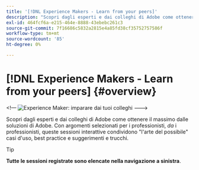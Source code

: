 ```yaml
---
title: '[!DNL Experience Makers - Learn from your peers]'
description: "Scopri dagli esperti e dai colleghi di Adobe come ottenere il massimo dalle soluzioni di Adobe. [!DNL Experience Makers - Learn from your peers] è una serie globale di eventi di apprendimento virtuale per i clienti, incentrati sull'approfondimento delle attività [!DNL Adobe Experience Cloud] soluzioni."
exl-id: 464fcf6a-e215-464e-8888-43ebebc261c3
source-git-commit: 7f16686c5832a2815e4a85fd38cf35752757586f
workflow-type: tm+mt
source-wordcount: '85'
ht-degree: 0%

---
```


# [!DNL Experience Makers - Learn from your peers] {#overview}

&lt;!— <img alt="Experience Maker: imparare dai tuoi colleghi" src="./assets/skill-exchange.png" /> --->

Scopri dagli esperti e dai colleghi di Adobe come ottenere il massimo dalle soluzioni di Adobe. Con argomenti selezionati per i professionisti, _da_ i professionisti, queste sessioni interattive condividono &quot;l&#39;arte del possibile&quot; casi d&#39;uso, best practice e suggerimenti e trucchi.

>[!TIP]
>
>**Tutte le sessioni registrate sono elencate nella navigazione a sinistra**.

